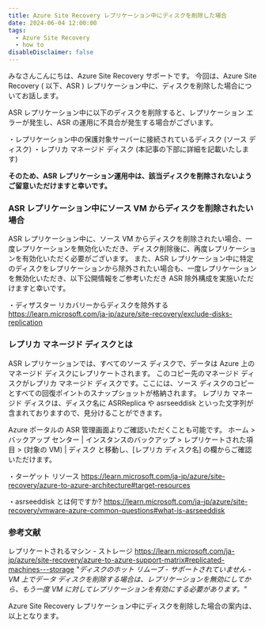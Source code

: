 ```yaml
---
title: Azure Site Recovery レプリケーション中にディスクを削除した場合
date: 2024-06-04 12:00:00
tags:
  - Azure Site Recovery
  - how to
disableDisclaimer: false
---
```


<!-- more -->
みなさんこんにちは、Azure Site Recovery サポートです。
今回は、Azure Site Recovery ( 以下、ASR ) レプリケーション中に、ディスクを削除した場合についてお話します。

ASR レプリケーション中に以下のディスクを削除すると、レプリケーション エラーが発生し、ASR の運用に不具合が発生する場合がございます。

・レプリケーション中の保護対象サーバーに接続されているディスク (ソース ディスク)
・レプリカ マネージド ディスク (本記事の下部に詳細を記載いたします)

**そのため、ASR レプリケーション運用中は、該当ディスクを削除されないようご留意いただけますと幸いです。**

### ASR レプリケーション中にソース VM からディスクを削除されたい場合
ASR レプリケーション中に、ソース VM からディスクを削除されたい場合、一度レプリケーションを無効化いただき、ディスク削除後に、再度レプリケーションを有効化いただく必要がございます。
また、ASR レプリケーション中に特定のディスクをレプリケーションから除外されたい場合も、一度レプリケーションを無効化いただき、以下公開情報をご参考いただき ASR 除外構成を実施いただけますと幸いです。

・ディザスター リカバリーからディスクを除外する
https://learn.microsoft.com/ja-jp/azure/site-recovery/exclude-disks-replication

### レプリカ マネージド ディスクとは
ASR レプリケーションでは、すべてのソース ディスクで、データは Azure 上のマネージド ディスクにレプリケートされます。 
このコピー先のマネージド ディスクがレプリカ マネージド ディスクです。ここには、ソース ディスクのコピーとすべての回復ポイントのスナップショットが格納されます。
レプリカ マネージド ディスクは、ディスク名に ASRReplica や asrseeddisk といった文字列が含まれておりますので、見分けることができます。

Azure ポータルの ASR 管理画面よりご確認いただくことも可能です。
ホーム > バックアップ センター | インスタンスのバックアップ > レプリケートされた項目 > (対象の VM) | ディスク と移動し、[レプリカ ディスク名] の欄からご確認いただけます。

・ターゲット リソース
https://learn.microsoft.com/ja-jp/azure/site-recovery/azure-to-azure-architecture#target-resources

・asrseeddisk とは何ですか?
https://learn.microsoft.com/ja-jp/azure/site-recovery/vmware-azure-common-questions#what-is-asrseeddisk

### 参考文献
レプリケートされるマシン - ストレージ
https://learn.microsoft.com/ja-jp/azure/site-recovery/azure-to-azure-support-matrix#replicated-machines---storage
*"ディスクのホット リムーブ - サポートされていません - VM 上でデータ ディスクを削除する場合は、レプリケーションを無効にしてから、もう一度 VM に対してレプリケーションを有効にする必要があります。"*

Azure Site Recovery レプリケーション中にディスクを削除した場合の案内は、以上となります。
